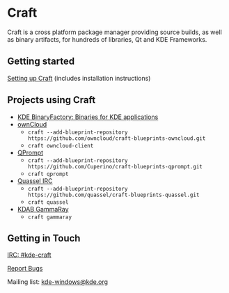 # Craft
 Craft is a cross platform package manager providing source builds, as well as binary artifacts, for hundreds of libraries, Qt and KDE Frameworks.

## Getting started
[Setting up Craft](https://community.kde.org/Craft) (includes installation instructions)

## Projects using Craft
* [KDE BinaryFactory: Binaries for KDE applications](https://binary-factory.kde.org/)
* [ownCloud](https://github.com/owncloud/client)
    * ```craft --add-blueprint-repository https://github.com/owncloud/craft-blueprints-owncloud.git```
    * ```craft owncloud-client```
* [QPrompt](https://github.com/Cuperino/QPrompt)
    * ```craft --add-blueprint-repository https://github.com/Cuperino/craft-blueprints-qprompt.git```
    * ```craft qprompt```
* [Quassel IRC](https://github.com/quassel/quassel)
    * ```craft --add-blueprint-repository https://github.com/quassel/craft-blueprints-quassel.git```
    * ```craft quassel```
* [KDAB GammaRay](https://github.com/KDAB/GammaRay)
    * ```craft gammaray```

## Getting in Touch

[IRC: #kde-craft](https://web.libera.chat/?channels=#kde-craft)

[Report Bugs](https://invent.kde.org/packaging/craft/-/issues)

Mailing list: kde-windows@kde.org
